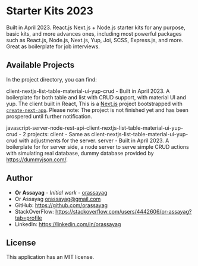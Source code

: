 # Starter Kits 2023

Built in April 2023. React.js Next.js + Node.js starter kits for any purpose, basic kits, and more advances ones, including most powerful packages such as React.js, Node.js, Next.js, Yup, Joi, SCSS, Express.js, and more. Great as boilerplate for job interviews.

## Available Projects

In the project directory, you can find:

client-nextjs-list-table-material-ui-yup-crud -
Built in April 2023. A boilerplate for both table and list with CRUD support, with material UI and yup. The client built in React,
This is a [Next.js](https://nextjs.org/) project bootstrapped with [`create-next-app`](https://github.com/vercel/next.js/tree/canary/packages/create-next-app).
Please note: The project is not finished yet and has been prospered until further notification.

javascript-server-node-rest-api-client-nextjs-list-table-material-ui-yup-crud - 2 projects:
client - Same as client-nextjs-list-table-material-ui-yup-crud with adjustments for the server.
server - Built in April 2023. A boilerplate for for server side, a node server to serve simple CRUD actions with simulating real database, dummy database provided by https://dummyjson.com/.

## Author

- **Or Assayag** - _Initial work_ - [orassayag](https://github.com/orassayag)
- Or Assayag <orassayag@gmail.com>
- GitHub: https://github.com/orassayag
- StackOverFlow: https://stackoverflow.com/users/4442606/or-assayag?tab=profile
- LinkedIn: https://linkedin.com/in/orassayag

## License

This application has an MIT license.
